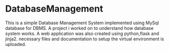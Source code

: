 # DatabaseManagement
This is a simple Database Management System implemented using MySql database for DBMS. A project i worked on to understand how database system works. A web application was also created using python,flask and jinja2. necessary files and documentation to setup the virtual environment is uploaded.
